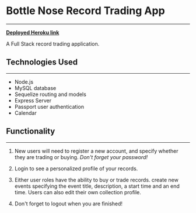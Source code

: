 # Bottle Nose Record Trading App
---

**[Deployed Heroku link](https://new-girl.herokuapp.com)**

A Full Stack record trading application.

## Technologies Used
---
- Node.js
- MySQL database
- Sequelize routing and models
- Express Server
- Passport user authentication
- Calendar

## Functionality
---
1. New users will need to register a new account, and specify whether they are trading or buying. *Don't forget your password!*

2. Login to see a personalized profile of your records. 

3. Either user roles have the ability to buy or trade records. create new events specifying the event title, description, a start time and an end time. Users can also edit their own collection profile. 

4. Don't forget to logout when you are finished!
